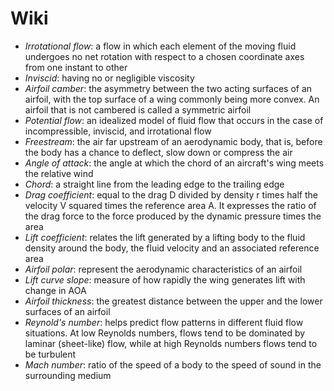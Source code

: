 # Wiki

- _Irrotational flow_: a flow in which each element of the moving fluid undergoes no net rotation with respect to a chosen coordinate axes from one instant to other
- _Inviscid_: having no or negligible viscosity
- _Airfoil camber_: the asymmetry between the two acting surfaces of an airfoil, with the top surface of a wing commonly being more convex. An airfoil that is not cambered is called a symmetric airfoil
- _Potential flow_: an idealized model of fluid flow that occurs in the case of incompressible, inviscid, and irrotational flow
- _Freestream_: the air far upstream of an aerodynamic body, that is, before the body has a chance to deflect, slow down or compress the air
- _Angle of attack_: the angle at which the chord of an aircraft's wing meets the relative wind
- _Chord_: a straight line from the leading edge to the trailing edge
- _Drag coefficient_: equal to the drag D divided by density r times half the velocity V squared times the reference area A. It expresses the ratio of the drag force to the force produced by the dynamic pressure times the area
- _Lift coefficient_: relates the lift generated by a lifting body to the fluid density around the body, the fluid velocity and an associated reference area
- _Airfoil polar_: represent the aerodynamic characteristics of an airfoil
- _Lift curve slope_: measure of how rapidly the wing generates lift with change in AOA
- _Airfoil thickness_: the greatest distance between the upper and the lower surfaces of an airfoil
- _Reynold's number_: helps predict flow patterns in different fluid flow situations. At low Reynolds numbers, flows tend to be dominated by laminar (sheet-like) flow, while at high Reynolds numbers flows tend to be turbulent
- _Mach number_: ratio of the speed of a body to the speed of sound in the surrounding medium
